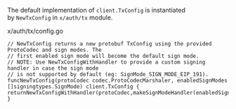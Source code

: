 The default implementation of `client.TxConfig` is instantiated by `NewTxConfig` in `x/auth/tx` module.

x/auth/tx/config.go
```
// NewTxConfig returns a new protobuf TxConfig using the provided ProtoCodec and sign modes. The
// first enabled sign mode will become the default sign mode.
// NOTE: Use NewTxConfigWithHandler to provide a custom signing handler in case the sign mode
// is not supported by default (eg: SignMode_SIGN_MODE_EIP_191).
funcNewTxConfig(protoCodec codec.ProtoCodecMarshaler, enabledSignModes []signingtypes.SignMode) client.TxConfig {
returnNewTxConfigWithHandler(protoCodec,makeSignModeHandler(enabledSignModes))
}
```
